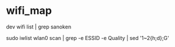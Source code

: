 # wifi_map
dev wifi list | grep sanoken

sudo iwlist wlan0 scan | grep -e ESSID -e Quality | sed '1~2{h;d};G'
